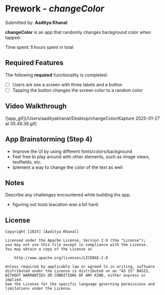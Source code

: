 # Prework - *changeColor*

Submitted by: **Aaditya Khanal**

**changeColor** is an app that randomly changes background color when tapped.

Time spent: **1** hours spent in total

## Required Features

The following **required** functionality is completed:

- [ ] Users are see a screen with three labels and a button
- [ ] Tapping the button changes the screen color to a random color
 
## Video Walkthrough

![app_gif](/Users/aadityakhanal/Desktop/changeColor/Kapture 2025-01-27 at 05.46.38.gif)


## App Brainstorming (Step 4)

- Improve the UI by using different fonts/colors/background
- Feel free to play around with other elements, such as image views, textfields, etc.
- Iplement a way to change the color of the text as well

## Notes

Describe any challenges encountered while building the app.

- figuring out tools loacation was a bit hard.

## License

    Copyright [2025] [Aaditya Khanal]

    Licensed under the Apache License, Version 2.0 (the "License");
    you may not use this file except in compliance with the License.
    You may obtain a copy of the License at

        http://www.apache.org/licenses/LICENSE-2.0

    Unless required by applicable law or agreed to in writing, software
    distributed under the License is distributed on an "AS IS" BASIS,
    WITHOUT WARRANTIES OR CONDITIONS OF ANY KIND, either express or implied.
    See the License for the specific language governing permissions and
    limitations under the License.
